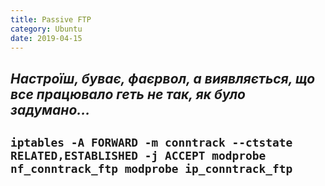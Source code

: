 ```yaml
---
title: Passive FTP
category: Ubuntu
date: 2019-04-15
---
```


_Настроїш, буває, фаєрвол, а виявляється, що все працювало геть не так, як було задумано..._
-----
`iptables -A FORWARD -m conntrack --ctstate RELATED,ESTABLISHED -j ACCEPT
modprobe nf_conntrack_ftp
modprobe ip_conntrack_ftp`
-----